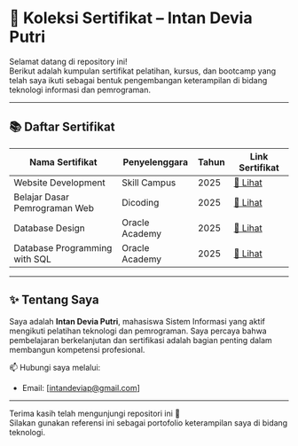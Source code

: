 # 📄 Koleksi Sertifikat – Intan Devia Putri

Selamat datang di repository ini!  
Berikut adalah kumpulan sertifikat pelatihan, kursus, dan bootcamp yang telah saya ikuti sebagai bentuk pengembangan keterampilan di bidang teknologi informasi dan pemrograman.

---

## 📚 Daftar Sertifikat

| Nama Sertifikat                                       | Penyelenggara       | Tahun | Link Sertifikat |
|--------------------------------------------------------|----------------------|-------|------------------|
| Website Development                                    | Skill Campus         | 2025  | [📄 Lihat](./Sertifikat/E-Certif%20SC%20Website%20Development.jpg) |
| Belajar Dasar Pemrograman Web                          | Dicoding             | 2025  | [📄 Lihat](./Sertifikat/Sertifikat%20-%20Dcoding-Belajar%20Dasar%20Pemrograman%20Web.png) |
| Database Design                                   | Oracle Academy       | 2025  | [📄 Lihat](./Sertifikat/blob/main/Sertifikat%20-OracleAcademy-DatabaseDesign.jpg) |
| Database Programming with SQL                          | Oracle Academy       | 2025  | [📄 Lihat](./Sertifikat/Sertifikat%20-%20Oracle%20Academy%20-Database%20Programming%20with%20SQL%20-%20Intan%20Devia%20Putri_page-0001.jpg) |

---

## ✨ Tentang Saya

Saya adalah **Intan Devia Putri**, mahasiswa Sistem Informasi yang aktif mengikuti pelatihan teknologi dan pemrograman. Saya percaya bahwa pembelajaran berkelanjutan dan sertifikasi adalah bagian penting dalam membangun kompetensi profesional.

📫 Hubungi saya melalui:
- Email: [intandeviap@gmail.com]


---

Terima kasih telah mengunjungi repositori ini 🙌  
Silakan gunakan referensi ini sebagai portofolio keterampilan saya di bidang teknologi.

